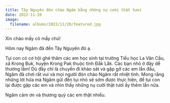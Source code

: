```yaml
---
title: Tây Nguyên đón chào Ngăm bằng những nụ cười thật tươi
date: 2022-11-20
image:
  filename: albums/2022/11/20/featured.jpg
---
```


Xin chào mấy cô mấy chú!

Hôm nay Ngăm đã đến Tây Nguyên đó ạ.

Tụi con có cơ hội ghé thăm các em học sinh tại trường Tiểu học La Văn Cầu, xã Krong Buk, huyện Krong Pak thuộc tỉnh Đắk Lắk. Các bạn nhỏ ở đây dễ thương lắm! Dù đây chỉ là chuyến đi khảo sát và gặp gỡ các em lần đầu, Ngăm đã chơi rất vui và mọi người đón chào Ngăm rất nhiệt tình. Mong rằng những lời hứa mà Ngăm gửi đến tụi nhỏ sẽ sớm được thực hiện, để tụi con lại được gặp các em và nhìn thấy những nụ cười thật tươi ấy thêm lần nữa.

Ngăm cảm ơn và thương quý các em thật nhiều.

